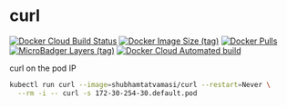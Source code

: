 # curl

[![Docker Cloud Build Status](https://img.shields.io/docker/cloud/build/shubhamtatvamasi/curl)](https://hub.docker.com/r/shubhamtatvamasi/curl)
[![Docker Image Size (tag)](https://img.shields.io/docker/image-size/shubhamtatvamasi/curl/latest)](https://hub.docker.com/r/shubhamtatvamasi/curl)
[![Docker Pulls](https://img.shields.io/docker/pulls/shubhamtatvamasi/curl)](https://hub.docker.com/r/shubhamtatvamasi/curl)
[![MicroBadger Layers (tag)](https://img.shields.io/microbadger/layers/shubhamtatvamasi/curl/latest)](https://hub.docker.com/r/shubhamtatvamasi/curl)
[![Docker Cloud Automated build](https://img.shields.io/docker/cloud/automated/shubhamtatvamasi/curl)](https://hub.docker.com/r/shubhamtatvamasi/curl)

curl on the pod IP
```bash
kubectl run curl --image=shubhamtatvamasi/curl --restart=Never \
  --rm -i -- curl -s 172-30-254-30.default.pod
```

